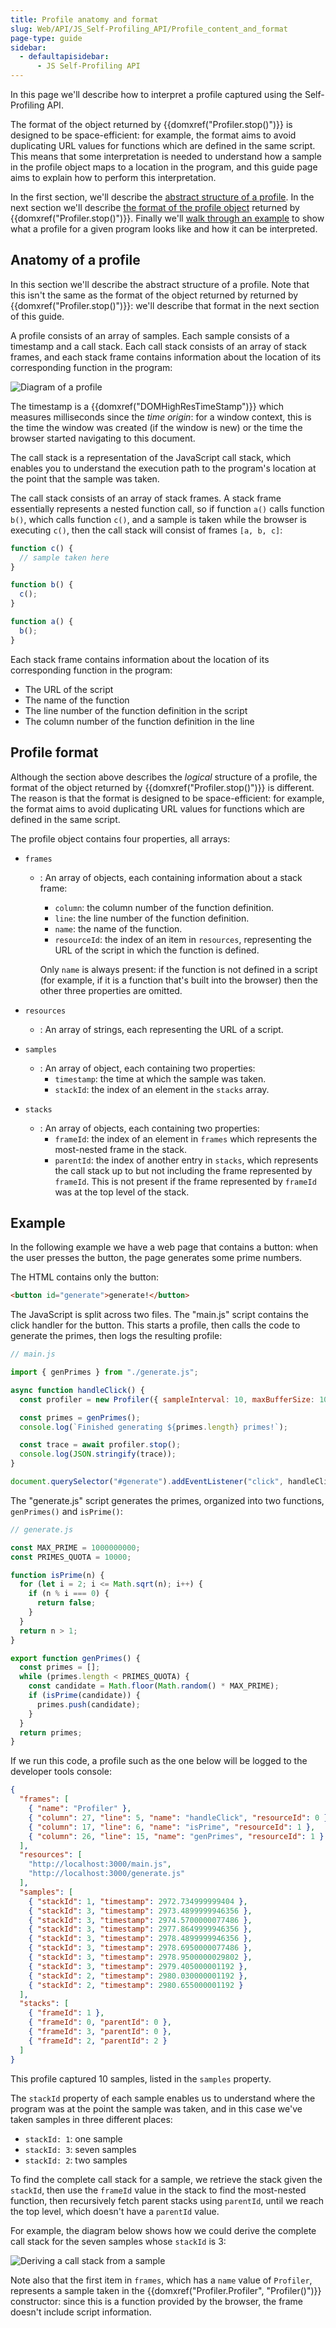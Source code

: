 ```yaml
---
title: Profile anatomy and format
slug: Web/API/JS_Self-Profiling_API/Profile_content_and_format
page-type: guide
sidebar:
  - defaultapisidebar:
      - JS Self-Profiling API
---
```


In this page we'll describe how to interpret a profile captured using the Self-Profiling API.

The format of the object returned by {{domxref("Profiler.stop()")}} is designed to be space-efficient: for example, the format aims to avoid duplicating URL values for functions which are defined in the same script. This means that some interpretation is needed to understand how a sample in the profile object maps to a location in the program, and this guide page aims to explain how to perform this interpretation.

In the first section, we'll describe the [abstract structure of a profile](#anatomy_of_a_profile). In the next section we'll describe [the format of the profile object](#profile_format) returned by {{domxref("Profiler.stop()")}}. Finally we'll [walk through an example](#example) to show what a profile for a given program looks like and how it can be interpreted.

## Anatomy of a profile

In this section we'll describe the abstract structure of a profile. Note that this isn't the same as the format of the object returned by returned by {{domxref("Profiler.stop()")}}: we'll describe that format in the next section of this guide.

A profile consists of an array of samples. Each sample consists of a timestamp and a call stack. Each call stack consists of an array of stack frames, and each stack frame contains information about the location of its corresponding function in the program:

![Diagram of a profile](profile.svg)

The timestamp is a {{domxref("DOMHighResTimeStamp")}} which measures milliseconds since the _time origin_: for a window context, this is the time the window was created (if the window is new) or the time the browser started navigating to this document.

The call stack is a representation of the JavaScript call stack, which enables you to understand the execution path to the program's location at the point that the sample was taken.

The call stack consists of an array of stack frames. A stack frame essentially represents a nested function call, so if function `a()` calls function `b()`, which calls function `c()`, and a sample is taken while the browser is executing `c()`, then the call stack will consist of frames `[a, b, c]`:

```js
function c() {
  // sample taken here
}

function b() {
  c();
}

function a() {
  b();
}
```

Each stack frame contains information about the location of its corresponding function in the program:

- The URL of the script
- The name of the function
- The line number of the function definition in the script
- The column number of the function definition in the line

## Profile format

Although the section above describes the _logical_ structure of a profile, the format of the object returned by {{domxref("Profiler.stop()")}} is different. The reason is that the format is designed to be space-efficient: for example, the format aims to avoid duplicating URL values for functions which are defined in the same script.

The profile object contains four properties, all arrays:

- `frames`
  - : An array of objects, each containing information about a stack frame:
    - `column`: the column number of the function definition.
    - `line`: the line number of the function definition.
    - `name`: the name of the function.
    - `resourceId`: the index of an item in `resources`, representing the URL of the script in which the function is defined.

    Only `name` is always present: if the function is not defined in a script (for example, if it is a function that's built into the browser) then the other three properties are omitted.

- `resources`
  - : An array of strings, each representing the URL of a script.
- `samples`
  - : An array of object, each containing two properties:
    - `timestamp`: the time at which the sample was taken.
    - `stackId`: the index of an element in the `stacks` array.
- `stacks`
  - : An array of objects, each containing two properties:
    - `frameId`: the index of an element in `frames` which represents the most-nested frame in the stack.
    - `parentId`: the index of another entry in `stacks`, which represents the call stack up to but not including the frame represented by `frameId`. This is not present if the frame represented by `frameId` was at the top level of the stack.

## Example

In the following example we have a web page that contains a button: when the user presses the button, the page generates some prime numbers.

The HTML contains only the button:

```html
<button id="generate">generate!</button>
```

The JavaScript is split across two files. The "main.js" script contains the click handler for the button. This starts a profile, then calls the code to generate the primes, then logs the resulting profile:

```js
// main.js

import { genPrimes } from "./generate.js";

async function handleClick() {
  const profiler = new Profiler({ sampleInterval: 10, maxBufferSize: 10000 });

  const primes = genPrimes();
  console.log(`Finished generating ${primes.length} primes!`);

  const trace = await profiler.stop();
  console.log(JSON.stringify(trace));
}

document.querySelector("#generate").addEventListener("click", handleClick);
```

The "generate.js" script generates the primes, organized into two functions, `genPrimes()` and `isPrime()`:

```js
// generate.js

const MAX_PRIME = 1000000000;
const PRIMES_QUOTA = 10000;

function isPrime(n) {
  for (let i = 2; i <= Math.sqrt(n); i++) {
    if (n % i === 0) {
      return false;
    }
  }
  return n > 1;
}

export function genPrimes() {
  const primes = [];
  while (primes.length < PRIMES_QUOTA) {
    const candidate = Math.floor(Math.random() * MAX_PRIME);
    if (isPrime(candidate)) {
      primes.push(candidate);
    }
  }
  return primes;
}
```

If we run this code, a profile such as the one below will be logged to the developer tools console:

```json
{
  "frames": [
    { "name": "Profiler" },
    { "column": 27, "line": 5, "name": "handleClick", "resourceId": 0 },
    { "column": 17, "line": 6, "name": "isPrime", "resourceId": 1 },
    { "column": 26, "line": 15, "name": "genPrimes", "resourceId": 1 }
  ],
  "resources": [
    "http://localhost:3000/main.js",
    "http://localhost:3000/generate.js"
  ],
  "samples": [
    { "stackId": 1, "timestamp": 2972.734999999404 },
    { "stackId": 3, "timestamp": 2973.4899999946356 },
    { "stackId": 3, "timestamp": 2974.5700000077486 },
    { "stackId": 3, "timestamp": 2977.8649999946356 },
    { "stackId": 3, "timestamp": 2978.4899999946356 },
    { "stackId": 3, "timestamp": 2978.6950000077486 },
    { "stackId": 3, "timestamp": 2978.9500000029802 },
    { "stackId": 3, "timestamp": 2979.405000001192 },
    { "stackId": 2, "timestamp": 2980.030000001192 },
    { "stackId": 2, "timestamp": 2980.655000001192 }
  ],
  "stacks": [
    { "frameId": 1 },
    { "frameId": 0, "parentId": 0 },
    { "frameId": 3, "parentId": 0 },
    { "frameId": 2, "parentId": 2 }
  ]
}
```

This profile captured 10 samples, listed in the `samples` property.

The `stackId` property of each sample enables us to understand where the program was at the point the sample was taken, and in this case we've taken samples in three different places:

- `stackId: 1`: one sample
- `stackId: 3`: seven samples
- `stackId: 2`: two samples

To find the complete call stack for a sample, we retrieve the stack given the `stackId`, then use the `frameId` value in the stack to find the most-nested function, then recursively fetch parent stacks using `parentId`, until we reach the top level, which doesn't have a `parentId` value.

For example, the diagram below shows how we could derive the complete call stack for the seven samples whose `stackId` is 3:

![Deriving a call stack from a sample](profile-format.svg)

Note also that the first item in `frames`, which has a `name` value of `Profiler`, represents a sample taken in the {{domxref("Profiler.Profiler", "Profiler()")}} constructor: since this is a function provided by the browser, the frame doesn't include script information.
